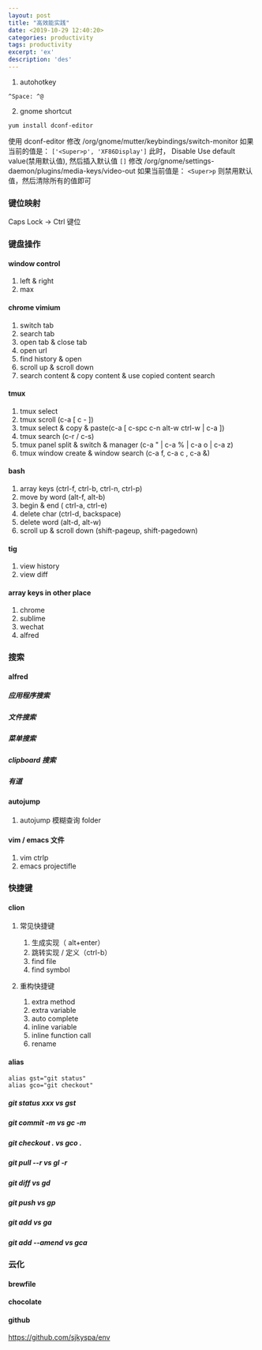 ```yaml
---
layout: post
title: "高效能实践"
date: <2019-10-29 12:40:20>
categories: productivity
tags: productivity
excerpt: 'ex'
description: 'des' 
---
```


1. autohotkey

```
^Space: ^@
```

2. gnome shortcut

```
yum install dconf-editor
```
使用 dconf-editor
修改  /org/gnome/mutter/keybindings/switch-monitor
如果当前的值是： `['<Super>p', 'XF86Display']` 此时， Disable Use default value(禁用默认值), 然后插入默认值 `[]`
修改  /org/gnome/settings-daemon/plugins/media-keys/video-out
如果当前值是： `<Super>p`
则禁用默认值，然后清除所有的值即可

### 键位映射

Caps Lock -> Ctrl 键位

### 键盘操作

#### window control

1. left & right
2. max

#### chrome vimium

1. switch tab
2. search tab
3. open tab & close tab
4. open url
5. find history & open
6. scroll up & scroll down
7. search content & copy content & use copied content search

#### tmux

1. tmux select
2. tmux scroll (c-a [ c - ])
3. tmux select & copy & paste(c-a [ c-spc c-n alt-w ctrl-w | c-a ])
4. tmux search (c-r / c-s)
5. tmux panel split & switch & manager (c-a " | c-a % | c-a o | c-a z)
6. tmux window create & window search (c-a f, c-a c , c-a &)


#### bash

1. array keys (ctrl-f, ctrl-b, ctrl-n, ctrl-p)
2. move by word (alt-f, alt-b)
3. begin & end ( ctrl-a, ctrl-e)
4. delete char (ctrl-d, backspace)
5. delete word (alt-d, alt-w)
6. scroll up & scroll down (shift-pageup, shift-pagedown)

#### tig
1. view history
2. view diff


#### array keys in other place

1. chrome
2. sublime
3. wechat
4. alfred

### 搜索

#### alfred
##### 应用程序搜索
##### 文件搜索
##### 菜单搜索
##### clipboard 搜索
##### 有道


#### autojump

1. autojump 模糊查询 folder

#### vim / emacs 文件

1. vim ctrlp
2. emacs projectifle


### 快捷键

#### clion

1. 常见快捷键
   1. 生成实现（ alt+enter）
   2. 跳转实现 / 定义（ctrl-b）
   3. find file
   4. find symbol


2. 重构快捷键
    1. extra method
    2. extra variable
    3. auto complete
    4. inline variable
    5. inline function call
    6. rename

#### alias

```lang=bash
alias gst="git status"
alias gco="git checkout"
```
##### git status xxx vs gst
##### git commit -m vs gc -m
##### git checkout . vs gco .
##### git pull --r vs gl -r
##### git diff vs gd
##### git push vs gp
##### git add vs ga
##### git add --amend vs gca

### 云化
#### brewfile
#### chocolate
#### github

<https://github.com/sjkyspa/env>




